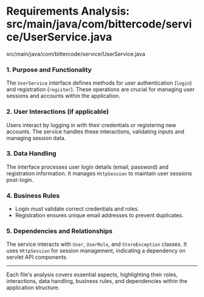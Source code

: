 # Requirements Analysis: src/main/java/com/bittercode/service/UserService.java

src/main/java/com/bittercode/service/UserService.java

### 1. Purpose and Functionality
The `UserService` interface defines methods for user authentication (`login`) and registration (`register`). These operations are crucial for managing user sessions and accounts within the application.

### 2. User Interactions (if applicable)
Users interact by logging in with their credentials or registering new accounts. The service handles these interactions, validating inputs and managing session data.

### 3. Data Handling
The interface processes user login details (email, password) and registration information. It manages `HttpSession` to maintain user sessions post-login.

### 4. Business Rules
- Login must validate correct credentials and roles.
- Registration ensures unique email addresses to prevent duplicates.

### 5. Dependencies and Relationships
The service interacts with `User`, `UserRole`, and `StoreException` classes. It uses `HttpSession` for session management, indicating a dependency on servlet API components.

---

Each file's analysis covers essential aspects, highlighting their roles, interactions, data handling, business rules, and dependencies within the application structure.